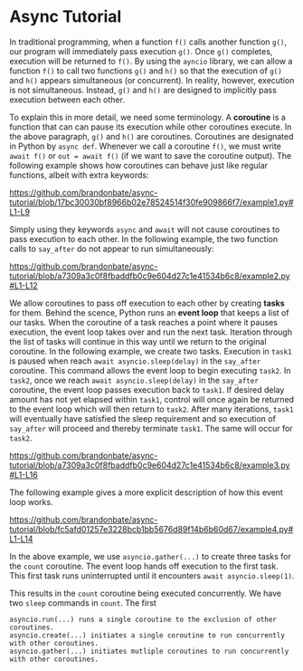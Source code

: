 # Async Tutorial

In traditional programming, when a function ```f()``` calls another function ```g()```, our program will
immediately pass execution ```g()```. Once ```g()``` completes, execution will be returned to ```f()```.
By using the ```ayncio``` library, we can allow a function ```f()``` to call two functions ```g()```
and ```h()``` so that the execution of ```g()``` and ```h()``` appears simultaneous (or concurrent).
In reality, however, execution is not simultaneous. Instead, ```g()``` and ```h()``` are designed to
implicitly pass execution between each other.

To explain this in more detail, we need some terminology.
A **coroutine** is a function that can can pause its execution while other coroutines execute.
In the above paragraph, ```g()``` and ```h()``` are coroutines.
Coroutines are designated in Python by ```async def```.
Whenever we call a coroutine ```f()```, we must write ```await f()``` or ```out = await f()```
(if we want to save the coroutine output).
The following example shows how coroutines can behave just like regular functions, albeit with extra keywords:

https://github.com/brandonbate/async-tutorial/blob/17bc30030bf8966b02e78524514f30fe909866f7/example1.py#L1-L9

Simply using they keywords ```async``` and ```await``` will not cause coroutines to pass execution to
each other. In the following example, the two function calls to ```say_after``` do not appear to run
simultaneously:

https://github.com/brandonbate/async-tutorial/blob/a7309a3c0f8fbaddfb0c9e604d27c1e41534b6c8/example2.py#L1-L12

We allow coroutines to pass off execution to each other by creating **tasks** for them.
Behind the scence, Python runs an **event loop** that keeps a list of our tasks.
When the coroutine of a task reaches a point where it pauses execution, the event loop takes over and
run the next task. Iteration through the list of tasks will continue in this way until we return to the
original coroutine. In the following example, we create two tasks.
Execution in ```task1``` is paused when reach ```await asyncio.sleep(delay)``` in the ```say_after```
coroutine.
This command allows the event loop to begin executing ```task2```.
In ```task2```, once we reach ```await asyncio.sleep(delay)``` in the ```say_after```
coroutine, the event loop passes execution back to ```task1```.
If desired delay amount has not yet elapsed within ```task1```, control will once again be returned
to the event loop which will then return to ```task2```. After many iterations, ```task1``` will
eventually have satisfied the sleep requirement and so execution of ```say_after``` will proceed
and thereby terminate ```task1```. The same will occur for ```task2```.

https://github.com/brandonbate/async-tutorial/blob/a7309a3c0f8fbaddfb0c9e604d27c1e41534b6c8/example3.py#L1-L16

The following example gives a more explicit description of how this event loop works.

https://github.com/brandonbate/async-tutorial/blob/fc5afd01257e3228bcb1bb5676d89f14b6b60d67/example4.py#L1-L14

In the above example, we use ```asyncio.gather(...)``` to create three tasks for the ```count``` coroutine.
The event loop hands off execution to the first task. This first task runs uninterrupted until it encounters
```await asyncio.sleep(1)```. 

This results in the ```count``` coroutine being executed concurrently. We have two ```sleep``` commands
in ```count```. The first


	asyncio.run(...) runs a single coroutine to the exclusion of other coroutines.
	asyncio.create(...) initiates a single coroutine to run concurrently with other coroutines.
	asyncio.gather(...) initiates mutliple coroutines to run concurrently with other coroutines.
